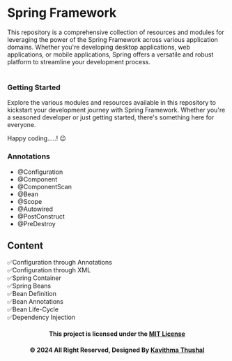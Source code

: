 # Spring Framework

This repository is a comprehensive collection of resources and modules for leveraging the power of the Spring Framework
across various application domains. Whether you're developing desktop applications, web applications, or mobile
applications, Spring offers a versatile and robust platform to streamline your development process.<br/><br/>

### Getting Started

Explore the various modules and resources available in this repository to kickstart your development journey with Spring
Framework. Whether you're a seasoned developer or just getting started, there's something here for everyone.

Happy coding.....! 😉

### Annotations

* @Configuration
* @Component
* @ComponentScan
* @Bean
* @Scope
* @Autowired
* @PostConstruct
* @PreDestroy

## Content

✅Configuration through Annotations</br>
✅Configuration through XML</br>
✅Spring Container</br>
✅Spring Beans</br>
✅Bean Definition</br>
✅Bean Annotations</br>
✅Bean Life-Cycle</br>
✅Dependency Injection</br>

<div align="center">

#### This project is licensed under the [MIT License](LICENSE)

#### © 2024 All Right Reserved, Designed By [Kavithma Thushal](https://github.com/Thushal2001)

</div>